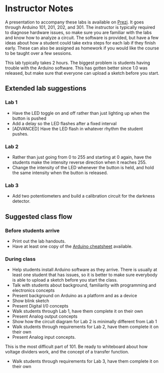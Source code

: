 # Instructor Notes

A presentation to accompany these labs is available on [Prezi](http://prezi.com/bonzhtuceyc4/intro-to-arduino/?kw=view-bonzhtuceyc4&rc=ref-29668303).  It goes through Arduino 101, 201, 202, and 301.  The instructor is typically required to diagnose hardware issues, so make sure you are familiar with the labs and know how to analyze a circuit.  The software is provided, but have a few ideas about how a student could take extra steps for each lab if they finish early.  These can also be assigned as homework if you would like the course to be taught over a few sessions.

This lab typically takes 2 hours.  The biggest problem is students having trouble with the Arduino software.  This has gotten better since 1.0 was released, but make sure that everyone can upload a sketch before you start.

## Extended lab suggestions

### Lab 1

* Have the LED toggle on and off rather than just lighting up when the button is pushed
* Add a delay so the LED flashes after a fixed interval
* [ADVANCED] Have the LED flash in whatever rhythm the student pushes.

### Lab 2

* Rather than just going from 0 to 255 and starting at 0 again, have the students make the intensity reverse direction when it reaches 255.
* Change the intensity of the LED whenever the button is held, and hold the same intensity when the button is released.

### Lab 3

* Add two potentiometers and build a calibration circuit for the darkness detector.

## Suggested class flow

### Before students arrive

* Print out the lab handouts.
* Have at least one copy of the [Arduino cheatsheet](https://github.com/MakerspaceModules/arduino/blob/master/101%20-%20Introduction%20to%20Arduino/Documentation/Arduino_Cheat_Sheet.pdf) available.

### During class
* Help students install Arduino software as they arrive.  There is usually at least one student that has issues, so it is better to make sure everybody is able to upload a sketch before you start the class.
* Talk with students about background, familiarity with programming and electronics concepts
* Present background on Arduino as a platform and as a device
* Show blink sketch
* Present Digital I/0 concepts
* Walk students through Lab 1, have them complete it on their own
* Present Analog output concepts 
* Show how the circuit diagram for Lab 2 is minimally different from Lab 1
* Walk students through requirements for Lab 2, have them complete it on their own
* Present Analog input concepts.  

This is the most difficult part of 101.  Be ready to whiteboard about how voltage dividers work, and the concept of a transfer function.

* Walk students through requirements for Lab 3, have them complete it on their own
